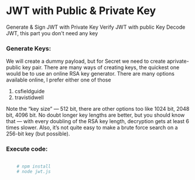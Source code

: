 # JWT with Public & Private Key

Generate & Sign JWT with Private Key
Verify JWT with public Key
Decode JWT, this part you don't need any key

### Generate Keys:
We will create a dummy payload, but for Secret we need to create aprivate-public key pair. There are many ways of creating keys, the quickest one would be to use an online RSA key generator. There are many options available online, I prefer either one of those
1. csfieldguide
2. travistidwell

Note the “key size” — 512 bit, there are other options too like 1024 bit, 2048 bit, 4096 bit. No doubt longer key lengths are better, but you should know that — with every doubling of the RSA key length, decryption gets at least 6 times slower. Also, it’s not quite easy to make a brute force search on a 256-bit key (but possible).

### Execute code:
```bash

    # npm install
    # node jwt.js
 
```
